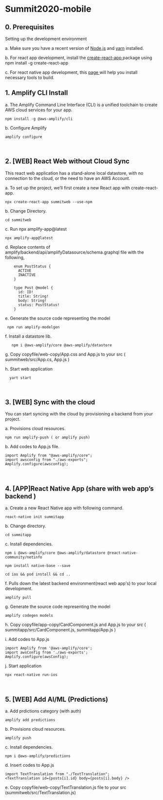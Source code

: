 # Summit2020-mobile


## 0. Prerequisites
Setting up the development environment

a. Make sure you have a recent version of <a href="https://nodejs.org/en/" target="_blank" rel="nofollow noopener noreferrer">Node.js</a> and <a href="https://classic.yarnpkg.com/en/docs/install/#mac-stable" target="_blank" rel="nofollow noopener noreferrer">yarn</a> installed.


b. For react app development, install the <a href="https://create-react-app.dev/docs/getting-started"  target="_blank" rel="nofollow noopener noreferrer"> create-react-app </a> package using npm install -g create-react-app

c. For react native app development, this <a href="https://reactnative.dev/docs/environment-setup"  target="_blank" rel="nofollow noopener noreferrer">page </a> will help you install necessary tools to build.



## 1. Amplify CLI Install
  a. The Amplify Command Line Interface (CLI) is a unified toolchain to create AWS cloud services for your app.

    
    npm install -g @aws-amplify/cli
     
  b. Configure Amplify
    
    amplify configure
    

<br>

## 2. [WEB] React Web without Cloud Sync
  This react web application has a stand-alone local datastore, with no connection to the cloud, or the need to have an AWS Account.
  
  a. To set up the project, we’ll first create a new React app with create-react-app.
  
    npx create-react-app summitweb --use-npm
  
  
  b. Change Directory.
  
    cd summitweb
  
  c. Run npx amplify-app@latest
  
    npx amplify-app@latest


  d. Replace contents of amplify/backend/api/amplifyDatasource/schema.graphql file with the following,

        enum PostStatus {
          ACTIVE
          INACTIVE
        }

        type Post @model {
          id: ID!
          title: String!
          body: String!
          status: PostStatus!
        }


  e. Generate the source code representing the model
       
     npm run amplify-modelgen 


  f. Install a datastore lib.
        
       npm i @aws-amplify/core @aws-amplify/datastore

  g. Copy copyfile/web-copy/App.css and App.js to your src ( summitweb/src/App.cs, App.js )
  
  h. Start web application 
  
      yart start
      
<br>

## 3. [WEB] Sync with the cloud
 You can start syncing with the cloud by provisioning a backend from your project.
 
  a. Provisions cloud resources. 
    
    npm run amplify-push ( or amplify push)

  b. Add codes to App.js file. 
  
    import Amplify from "@aws-amplify/core";
    import awsconfig from "./aws-exports";
    Amplify.configure(awsconfig);

<br>

## 4. [APP]React Native App (share with web app’s backend )

  a. Create a new React Native app with following command. 
    
    react-native init summitapp
  
  b. Change directory. 
  
    cd summitapp


  c. Install dependencies. 
  
    npm i @aws-amplify/core @aws-amplify/datastore @react-native-community/netinfo
    
    npm install native-base --save
    
    cd ios && pod install && cd ..
  
  f. Pulls down the latest backend environment(react web app's) to your local development.
    
    amplify pull 

  g. Generate the source code representing the model
    
    amplify codegen models
  
  h. Copy copyfile/app-copy/CardComponent.js and App.js to your src ( summitapp/src/CardComponent.js, summitapp/App.js )
  
  i. Add codes to App.js 

    import Amplify from '@aws-amplify/core';
    import awsConfig from './aws-exports';
    Amplify.configure(awsConfig);
    
  j. Start application 
    
    npx react-native run-ios

<br>

## 5. [WEB] Add AI/ML (Predictions)

  a. Add prdictions category (with auth)
  
    amplify add predictions 
  
  b. Provisions cloud resources.
  
    amplify push

  c. Install dependencies.
    
    npm i @aws-amplify/predictions

  d. Insert codes to App.js
  
    import TextTranslation from "./TextTranslation";
    <TextTranslation id={posts[i].id} body={posts[i].body} />
    
  e. Copy copyfile/web-copy/TextTranslation.js file to your src (summitweb/src/TextTranslation.js)
